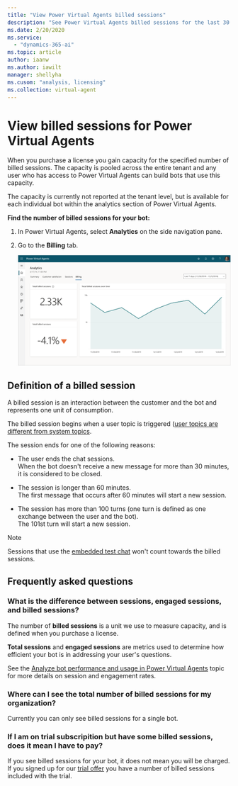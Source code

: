 ```yaml
---
title: "View Power Virtual Agents billed sessions"
description: "See Power Virtual Agents billed sessions for the last 30 or 7 days"
ms.date: 2/20/2020
ms.service:
  - "dynamics-365-ai"
ms.topic: article
author: iaanw
ms.author: iawilt
manager: shellyha
ms.cusom: "analysis, licensing"
ms.collection: virtual-agent
---
```


# View billed sessions for Power Virtual Agents

When you purchase a license you gain capacity for the specified number of billed sessions. The capacity is pooled across the entire tenant and any user who has access to Power Virtual Agents can build bots that use this capacity. 

The capacity is currently not reported at the tenant level, but is available for each individual bot within the analytics section of Power Virtual Agents.

**Find the number of billed sessions for your bot:**

1. In Power Virtual Agents, select **Analytics** on the side navigation pane.

1. Go to the **Billing** tab.

    ![Billed session view](media/analytics-billed-sessions.png)

## Definition of a billed session

A billed session is an interaction between the customer and the bot and represents one unit of consumption. 

The billed session begins when a user topic is triggered ([user topics are different from system topics](authoring-create-edit-topics#-Use-system-and-sample-topics).

The session ends for one of the following reasons: 

- The user ends the chat sessions.  
    When the bot doesn't receive a new message for more than 30 minutes, it is considered to be closed.

- The session is longer than 60 minutes.  
    The first message that occurs after 60 minutes will start a new session.

- The session has more than 100 turns (one turn is defined as one exchange between the user and the bot).  
    The 101st turn will start a new session. 

> [!Note]
> Sessions that use the [embedded test chat](authoring-test-bot.md) won't count towards the billed sessions.


## Frequently asked questions

### What is the difference between sessions, engaged sessions, and billed sessions?
The number of **billed sessions** is a unit we use to measure capacity, and is defined when you purchase a license. 

**Total sessions** and **engaged sessions** are metrics used to determine how efficient your bot is in addressing your user's questions. 

See the [Analyze bot performance and usage in Power Virtual Agents](analytics-summary.md) topic for more details on session and engagement rates.

### Where can I see the total number of billed sessions for my organization?

Currently you can only see billed sessions for a single bot.

### If I am on trial subscripition but have some billed sessions, does it mean I have to pay?

If you see billed sessions for your bot, it does not mean you will be charged. If you signed up for our [trial offer](sign-up-individual.md) you have a number of billed sessions included with the trial.
